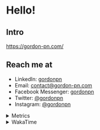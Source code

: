 # Hello!

## Intro

<https://gordon-pn.com/>

## Reach me at

- LinkedIn: [gordonpn](https://www.linkedin.com/in/gordonpn/)
- Email: [contact@gordon-pn.com](mailto:contact@gordon-pn.com)
- Facebook Messenger: [gordonpn](https://www.messenger.com/t/Gordonpn)
- Twitter: [@gordonpn](https://twitter.com/Gordonpn)
- Instagram: [@gordonpn](https://www.instagram.com/gordonpn/)

<details>
  <summary>Metrics</summary>

  <img align="center" src="https://github.com/gordonpn/gordonpn/blob/master/github-metrics.svg" alt="GitHub Metrics">

</details>

<details>
  <summary>WakaTime</summary>

  <!--START_SECTION:waka-->
📊 **This Week I Spent My Time On** 

```text
💬 Programming Languages: 
Other                    17 hrs 45 mins      ████████████████░░░░░░░░░   62.13 % 
JSON                     2 hrs 34 mins       ██░░░░░░░░░░░░░░░░░░░░░░░   08.98 % 
TypeScript               2 hrs 31 mins       ██░░░░░░░░░░░░░░░░░░░░░░░   08.82 % 
XML                      2 hrs 28 mins       ██░░░░░░░░░░░░░░░░░░░░░░░   08.68 % 
Brazil Dependency Config 2 hrs 6 mins        ██░░░░░░░░░░░░░░░░░░░░░░░   07.38 % 

🔥 Editors: 
Chrome                   15 hrs 31 mins      ██████████████░░░░░░░░░░░   54.30 % 
Slack                    4 hrs 10 mins       ████░░░░░░░░░░░░░░░░░░░░░   14.61 % 
iTerm2                   4 hrs 7 mins        ████░░░░░░░░░░░░░░░░░░░░░   14.40 % 
VS Code                  1 hr 34 mins        █░░░░░░░░░░░░░░░░░░░░░░░░   05.53 % 
IntelliJ IDEA            1 hr 21 mins        █░░░░░░░░░░░░░░░░░░░░░░░░   04.75 % 
```


 Last Updated on 22/04/2025 10:26:14 UTC
<!--END_SECTION:waka-->
</details>
